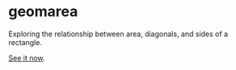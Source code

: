 # geomarea
Exploring the relationship between area, diagonals, and sides of a rectangle.

[See it now](https://btrzcinski.github.io/geomarea).

